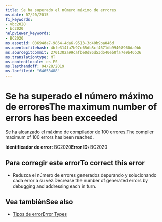 ```yaml
---
title: Se ha superado el número máximo de errores
ms.date: 07/20/2015
f1_keywords:
- vbc2020
- bc2020
helpviewer_keywords:
- BC2020
ms.assetid: 08694da7-9864-4da6-9513-3d40b9ba046d
ms.openlocfilehash: 4bfe314fa7b97c65db8cf4671db99408960da9bb
ms.sourcegitcommit: 2701302a99cafbe0d86d53d540eb0fa7e9b46b36
ms.translationtype: MT
ms.contentlocale: es-ES
ms.lasthandoff: 04/28/2019
ms.locfileid: "64658488"
---
```

# <a name="the-maximum-number-of-errors-has-been-exceeded"></a><span data-ttu-id="2e578-102">Se ha superado el número máximo de errores</span><span class="sxs-lookup"><span data-stu-id="2e578-102">The maximum number of errors has been exceeded</span></span>
<span data-ttu-id="2e578-103">Se ha alcanzado el máximo de compilador de 100 errores.</span><span class="sxs-lookup"><span data-stu-id="2e578-103">The compiler maximum of 100 errors has been reached.</span></span>  
  
 <span data-ttu-id="2e578-104">**Identificador de error:** BC2020</span><span class="sxs-lookup"><span data-stu-id="2e578-104">**Error ID:** BC2020</span></span>  
  
## <a name="to-correct-this-error"></a><span data-ttu-id="2e578-105">Para corregir este error</span><span class="sxs-lookup"><span data-stu-id="2e578-105">To correct this error</span></span>  
  
- <span data-ttu-id="2e578-106">Reduzca el número de errores generados depurando y solucionando cada error a su vez.</span><span class="sxs-lookup"><span data-stu-id="2e578-106">Decrease the number of generated errors by debugging and addressing each in turn.</span></span>  
  
## <a name="see-also"></a><span data-ttu-id="2e578-107">Vea también</span><span class="sxs-lookup"><span data-stu-id="2e578-107">See also</span></span>

- [<span data-ttu-id="2e578-108">Tipos de error</span><span class="sxs-lookup"><span data-stu-id="2e578-108">Error Types</span></span>](../../visual-basic/programming-guide/language-features/error-types.md)
